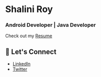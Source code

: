 # Shalini Roy
### Android Developer | Java Developer

Check out my [Resume](https://drive.google.com/file/d/1l9oitlmzWJBI6fNOukJeqdp3vgTuGzjl/view?usp=sharing)

## 💬 Let's Connect
- [LinkedIn](https://www.linkedin.com/in/shalini-roy-784816249/)
- [Twitter](https://x.com/shal_r20)
